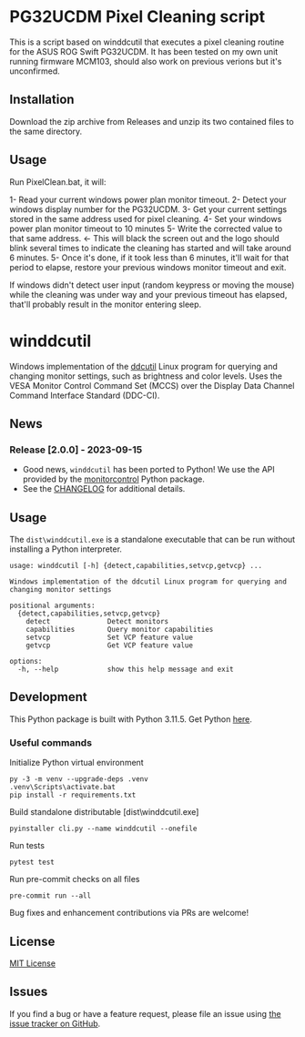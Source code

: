 # PG32UCDM Pixel Cleaning script

This is a script based on winddcutil that executes a pixel cleaning routine for the ASUS ROG Swift PG32UCDM.
It has been tested on my own unit running firmware MCM103, should also work on previous verions but it's unconfirmed. 

## Installation

Download the zip archive from Releases and unzip its two contained files to the same directory.

## Usage

Run PixelClean.bat, it will:

1- Read your current windows power plan monitor timeout.
2- Detect your windows display number for the PG32UCDM.
3- Get your current settings stored in the same address used for pixel cleaning.
4- Set your windows power plan monitor timeout to 10 minutes
5- Write the corrected value to that same address. <- This will black the screen out and the logo should blink several times to indicate the cleaning has started and will take around 6 minutes.
5- Once it's done, if it took less than 6 minutes, it'll wait for that period to elapse, restore your previous windows monitor timeout and exit.

If windows didn't detect user input (random keypress or moving the mouse) while the cleaning was under way and your previous timeout has elapsed, that'll probably result in the monitor entering sleep.
 


# winddcutil

Windows implementation of the [ddcutil](https://github.com/rockowitz/ddcutil) Linux program for querying and changing monitor settings, such as brightness and color levels. Uses the VESA Monitor Control Command Set (MCCS) over the Display Data Channel Command Interface Standard (DDC-CI).

## News

### Release [2.0.0] - 2023-09-15

- Good news, `winddcutil` has been ported to Python! We use the API provided by the [monitorcontrol](https://github.com/newAM/monitorcontrol) Python package.
- See the [CHANGELOG](https://github.com/scottaxcell/winddcutil/blob/main/CHANGELOG.md) for additional details.

## Usage

The `dist\winddcutil.exe` is a standalone executable that can be run without installing a Python interpreter.

```
usage: winddcutil [-h] {detect,capabilities,setvcp,getvcp} ...

Windows implementation of the ddcutil Linux program for querying and changing monitor settings

positional arguments:
  {detect,capabilities,setvcp,getvcp}
    detect              Detect monitors
    capabilities        Query monitor capabilities
    setvcp              Set VCP feature value
    getvcp              Get VCP feature value

options:
  -h, --help            show this help message and exit
```

## Development

This Python package is built with Python 3.11.5. Get Python [here](https://www.python.org/downloads/).

### Useful commands

Initialize Python virtual environment

```
py -3 -m venv --upgrade-deps .venv
.venv\Scripts\activate.bat
pip install -r requirements.txt
```

Build standalone distributable [dist\winddcutil.exe]

```
pyinstaller cli.py --name winddcutil --onefile
```

Run tests

```
pytest test
```

Run pre-commit checks on all files

```
pre-commit run --all
```

Bug fixes and enhancement contributions via PRs are welcome!

## License

[MIT License](https://github.com/scottaxcell/winddcutil/blob/main/LICENSE)

## Issues

If you find a bug or have a feature request, please file an issue using [the issue tracker on GitHub](https://github.com/scottaxcell/winddcutil/issues).
